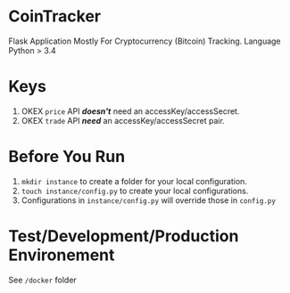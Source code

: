 # CoinTracker
Flask Application Mostly For Cryptocurrency (Bitcoin) Tracking.
Language Python > 3.4

# Keys
1. OKEX `price` API ***doesn't*** need an accessKey/accessSecret.
2. OKEX `trade` API ***need*** an accessKey/accessSecret pair.

# Before You Run
1. `mkdir instance` to create a folder for your local configuration.
2. `touch instance/config.py` to create your local configurations.
3. Configurations in `instance/config.py` will override those in `config.py`

# Test/Development/Production Environement
See `/docker` folder